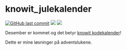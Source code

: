 # knowit_julekalender
[![GitHub last commit](https://img.shields.io/github/last-commit/kevinmidboe/knowit_julekalender-2018.svg)]()
![](https://dl.dropboxusercontent.com/s/h17clpxje3xpbby/progress.svg)
![](https://dl.dropboxusercontent.com/s/wnkb11mkls8xkfo/completed.svg)

Desember er kommet og det betyr [knowit kodekalender](https://julekalender.knowit.no)! 

Dette er mine løsninger på adventslukene. 

